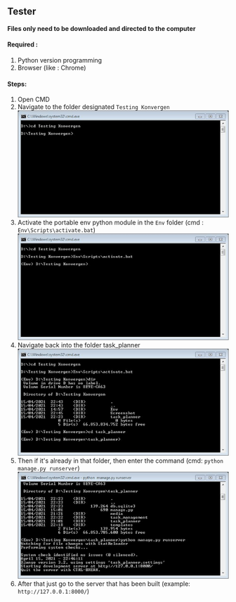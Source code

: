 ## Tester

<b> Files only need to be downloaded and directed to the computer </b>

#### Required :
1. Python version programming
2. Browser (like : Chrome)

#### Steps:
1. Open CMD
2. Navigate to the folder designated `Testing Konvergen`<br>
![alt text](https://github.com/nazhanHarzula/tester_task/blob/main/screenshot/Step1.JPG?raw=true)
3. Activate the portable env python module in the `Env` folder (cmd : `Env\Scripts\activate.bat`)<br>
![alt text](https://github.com/nazhanHarzula/tester_task/blob/main/screenshot/Step2.JPG?raw=true)
4. Navigate back into the folder task_planner <br>
![alt text](https://github.com/nazhanHarzula/tester_task/blob/main/screenshot/Step3.JPG?raw=true)
5. Then if it's already in that folder, then enter the command (cmd: `python manage.py runserver`)<br>
![alt text](https://github.com/nazhanHarzula/tester_task/blob/main/screenshot/Step4.JPG?raw=true)
6. After that just go to the server that has been built (example: `http://127.0.0.1:8000/`)<br>
